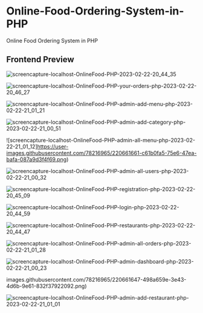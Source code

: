 # Online-Food-Ordering-System-in-PHP

Online Food Ordering System in PHP

## Frontend Preview

![screencapture-localhost-OnlineFood-PHP-2023-02-22-20_44_35](https://user-images.githubusercontent.com/78216965/220661697-31902983-6bcc-4804-864c-37bca11a9cb1.png)

![screencapture-localhost-OnlineFood-PHP-your-orders-php-2023-02-22-20_46_27](https://user-images.githubusercontent.com/78216965/220661680-9b2318ab-a3af-418b-991b-74b7526b7779.png)

![screencapture-localhost-OnlineFood-PHP-admin-add-menu-php-2023-02-22-21_01_21](https://user-images.githubusercontent.com/78216965/220661632-ffa898df-7510-4168-a93f-a76cee0d6657.png)

![screencapture-localhost-OnlineFood-PHP-admin-add-category-php-2023-02-22-21_00_51](https://user-images.githubusercontent.com/78216965/220661659-261ccb24-2858-4807-b69b-705cb3f2425d.png)

![screencapture-localhost-OnlineFood-PHP-admin-all-menu-php-2023-02-22-21_01_12]https://user-images.githubusercontent.com/78216965/220661661-c61b0fa5-75e6-47ea-bafa-087a9d3f4f69.png)

![screencapture-localhost-OnlineFood-PHP-admin-all-users-php-2023-02-22-21_00_32](https://user-images.githubusercontent.com/78216965/220661670-f5a5dab9-c5be-4438-897f-320743e690c5.png)

![screencapture-localhost-OnlineFood-PHP-registration-php-2023-02-22-20_45_09](https://user-images.githubusercontent.com/78216965/220661683-92286c35-6994-4734-a36f-32bc03f5f550.png)

![screencapture-localhost-OnlineFood-PHP-login-php-2023-02-22-20_44_59](https://user-images.githubusercontent.com/78216965/220661686-7ec1dcc0-97e6-4430-ae8c-b5812e2efcc1.png)

![screencapture-localhost-OnlineFood-PHP-restaurants-php-2023-02-22-20_44_47](https://user-images.githubusercontent.com/78216965/220661689-c5e2f3e5-5391-4a88-8cf2-6ce4603dd38b.png)

![screencapture-localhost-OnlineFood-PHP-admin-all-orders-php-2023-02-22-21_01_28](https://user-images.githubusercontent.com/78216965/220661704-8f88a23b-fc55-45c4-b6e5-6ba5e4a068ac.png)

![screencapture-localhost-OnlineFood-PHP-admin-dashboard-php-2023-02-22-21_00_23](https://user-images.githubusercontent.com/78216965/220661677-57f8535b-8be8-44d4-8403-498119b91300.png)

images.githubusercontent.com/78216965/220661647-498a659e-3e43-4d6b-9e61-832f37922092.png)

![screencapture-localhost-OnlineFood-PHP-admin-add-restaurant-php-2023-02-22-21_01_01](https://user-images.githubusercontent.com/78216965/220661655-54e1dfaa-b15f-42dc-8cfb-a2c03d5829da.png)
